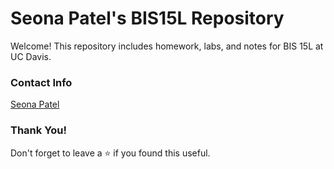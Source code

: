 # Seona Patel's BIS15L Repository
Welcome! This repository includes homework, labs, and notes for BIS 15L at UC Davis.

### Contact Info
[Seona Patel](seopatel@ucdavis.edu)

### Thank You!
Don't forget to leave a ⭐ if you found this useful.  

